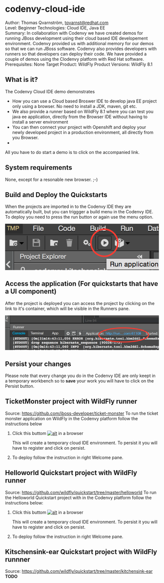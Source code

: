 codenvy-cloud-ide
=================
Author: Thomas Qvarnström, tqvarnst@redhat.com  
Level: Beginner
Technologies: Cloud IDE, Java EE   
Summary: In collaboration with Codenvy we have created demos for running JBoss development using their cloud based IDE developement environment. Codenvy provided us with additional memory for our demos so that we can run JBoss software. Codenvy also provides developers with runners so that developers can deploy their code. We have provided a couple of demos using the Clodenvy platform with Red Hat software.   
Prerequisites: None
Target Product: WildFly
Product Versions: WildFly 8.1

What is it?
-----------
The Codenvy Cloud IDE demo demonstrates
 * How you can use a Cloud based Broswer IDE to develop java EE project only using a browser. No need to install a JDK, maven, git etc.
 * We also provide a runner based on WildFly 8.1 where you can test you java ee application, directly from the Browser IDE without having to install a server environment
 * You can then connect your project with Openshift and deploy your newly developed project in a production environment, all directly from you Browser.
 * 

All you have to do start a demo is to click on the accompanied link.

System requirements
-------------------
None, except for a resonable new browser. ;-)


Build and Deploy the Quickstarts
-------------------------
When the projects are imported in to the Codenvy IDE they are automatically built, but you can triggger a build menu in the Codenvy IDE. To deploy you need to press the run button or again use the menu option.

![Run button](images/run.png)

Access the application (For quickstarts that have a UI component)
---------------------
After the project is deployed you can access the project by clicking on the link to it's container, which will be visible in the Runners pane.

![Run button](images/openlink.png)

Persist your changes
--------------------
Please note that every change you do in the Codenvy IDE are only keept in a temporary workbench so to **save** your work you will have to click on the Persist button.





TicketMonster project with WildFly runner
---------------------
Source: <https://github.com/jboss-developer/ticket-monster>
To run the ticket monster application on WildFly in the Codenvy platform follow the instructions below

1. Click this buttom [![alt](https://codenvy.com/factory/resources/factory-dark.png)](https://codenvy.com/f?id=cxdvi3ruk4eikwyg) in a browser

	This will create a temporary cloud IDE environment. To persist it you will have to register and click on persist.
	
2. To deploy follow the instruction in right Welcome pane.

## Helloworld Quickstart project with WildFly runner
Source: https://github.com/wildfly/quickstart/tree/master/helloworld
To run the Helloworld Quickstart project with in the Codenvy platform follow the instructions below:

1. Click this buttom [![alt](https://codenvy.com/factory/resources/factory-dark.png)](https://codenvy.com/f?id=k60dis66yra5rk5q) in a browser

	This will create a temporary cloud IDE environment. To persist it you will have to register and click on persist.
	
2. To deploy follow the instruction in right Welcome pane.


## Kitschensink-ear Quickstart project with WildFly runnner
Source: https://github.com/wildfly/quickstart/tree/master/kitchensink-ear
**TODO**






